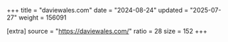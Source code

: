+++
title = "daviewales.com"
date = "2024-08-24"
updated = "2025-07-27"
weight = 156091

[extra]
source = "https://daviewales.com/"
ratio = 28
size = 152
+++
